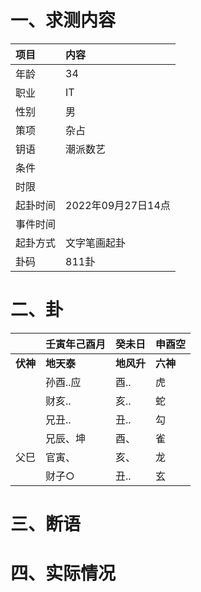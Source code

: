 # 一、求测内容
|项目|内容|
|:-|:-|
|年龄|34|
|职业|IT|
|性别|男|
|策项|杂占|
|钥语|潮派数艺|
|条件||
|时限||
|起卦时间|2022年09月27日14点|
|事件时间||
|起卦方式|文字笔画起卦|
|卦码|811卦|

# 二、卦
||壬寅年己酉月|癸未日|申酉空|
|:-|:-|:-|:-|
|**伏神**|**地天泰**|**地风升**|**六神**|
||孙酉..应|酉..|虎|
||财亥..|亥..|蛇|
||兄丑..|丑..|勾|
||兄辰、坤|酉、|雀|
|父巳|官寅、|亥、|龙|
||财子○|丑..|玄|


# 三、断语

# 四、实际情况